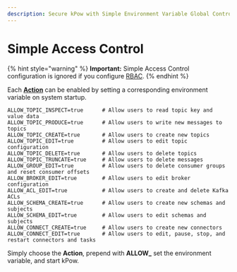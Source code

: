 ```yaml
---
description: Secure kPow with Simple Environment Variable Global Controls
---
```


# Simple Access Control

{% hint style="warning" %}
**Important:** Simple Access Control configuration is ignored if you configure [RBAC](role-based-access-control.md).
{% endhint %}

Each [**Action**](overview.md#user-actions) can be enabled by setting a corresponding environment variable on system startup.

```
ALLOW_TOPIC_INSPECT=true      # Allow users to read topic key and value data
ALLOW_TOPIC_PRODUCE=true      # Allow users to write new messages to topics
ALLOW_TOPIC_CREATE=true       # Allow users to create new topics
ALLOW_TOPIC_EDIT=true         # Allow users to edit topic configuration
ALLOW_TOPIC_DELETE=true       # Allow users to delete topics
ALLOW_TOPIC_TRUNCATE=true     # Allow users to delete messages
ALLOW_GROUP_EDIT=true         # Allow users to delete consumer groups and reset consumer offsets
ALLOW_BROKER_EDIT=true        # Allow users to edit broker configuration
ALLOW_ACL_EDIT=true           # Allow users to create and delete Kafka ACLs
ALLOW_SCHEMA_CREATE=true      # Allow users to create new schemas and subjects
ALLOW_SCHEMA_EDIT=true        # Allow users to edit schemas and subjects
ALLOW_CONNECT_CREATE=true     # Allow users to create new connectors
ALLOW_CONNECT_EDIT=true       # Allow users to edit, pause, stop, and restart connectors and tasks
```

Simply choose the **Action**, prepend with **ALLOW\_**  set the environment variable, and start kPow.
